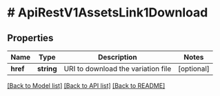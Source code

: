 # # ApiRestV1AssetsLink1Download

## Properties

Name | Type | Description | Notes
------------ | ------------- | ------------- | -------------
**href** | **string** | URI to download the variation file | [optional]

[[Back to Model list]](../../README.md#models) [[Back to API list]](../../README.md#endpoints) [[Back to README]](../../README.md)
